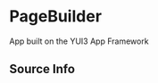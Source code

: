 PageBuilder
========================================

App built on the YUI3 App Framework


Source Info
-----------

